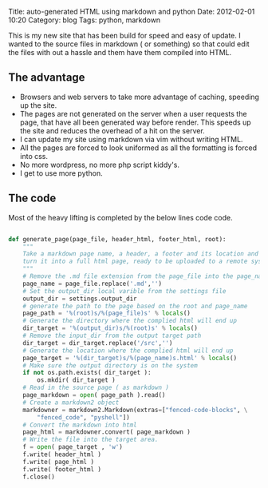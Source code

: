 Title: auto-generated HTML using markdown and python
Date: 2012-02-01 10:20
Category: blog
Tags: python, markdown

This is my new site that has been build for speed and easy of update.
I wanted to the source files in markdown ( or something) so that could edit
the files with out a hassle and them have them compiled into HTML.

## The advantage

- Browsers and web servers to take more advantage of caching, speeding up the site.
- The pages are not generated on the server when a user requests the page, that
have all been generated way before render. This speeds up the site and reduces the overhead of
a hit on the server.
- I can update my site using markdown via vim without writing HTML.
- All the pages are forced to look uniformed as all the formatting is forced into css.
- No more wordpress, no more php script kiddy's.
- I get to use more python.


## The code

Most of the heavy lifting is completed by the below lines code code.

```python

def generate_page(page_file, header_html, footer_html, root):
    """
    Take a markdown page name, a header, a footer and its location and
    turn it into a full html page, ready to be uploaded to a remote system.
    """
    # Remove the .md file extension from the page_file into the page_name
    page_name = page_file.replace('.md','')
    # Set the output_dir local varible from the settings file
    output_dir = settings.output_dir
    # generate the path to the page based on the root and page_name
    page_path = '%(root)s/%(page_file)s' % locals()
    # Generate the directory where the complied html will end up 
    dir_target = '%(output_dir)s/%(root)s' % locals()
    # Remove the input_dir from the output target path
    dir_target = dir_target.replace('/src','')
    # Generate the location where the complied html will end up 
    page_target = '%(dir_target)s/%(page_name)s.html' % locals()
    # Make sure the output directory is on the system
    if not os.path.exists( dir_target ):
        os.mkdir( dir_target )
    # Read in the source page ( as markdown )
    page_markdown = open( page_path ).read()
    # Create a markdown2 object
    markdowner = markdown2.Markdown(extras=["fenced-code-blocks", \
        "fenced_code", "pyshell"])
    # Convert the markdown into html
    page_html = markdowner.convert( page_markdown )
    # Write the file into the target area.
    f = open( page_target , 'w')
    f.write( header_html )
    f.write( page_html )
    f.write( footer_html )
    f.close()

```

